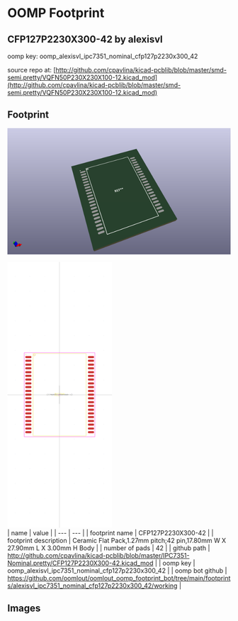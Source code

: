 # OOMP Footprint  
## CFP127P2230X300-42  by alexisvl  
  
oomp key: oomp_alexisvl_ipc7351_nominal_cfp127p2230x300_42  
  
source repo at: [http://github.com/cpavlina/kicad-pcblib/blob/master/smd-semi.pretty/VQFN50P230X230X100-12.kicad_mod](http://github.com/cpavlina/kicad-pcblib/blob/master/smd-semi.pretty/VQFN50P230X230X100-12.kicad_mod)  
## Footprint  
  
[![working_kicad_pcb_3d.png](working_kicad_pcb_3d_600.png)](working_kicad_pcb_3d.png)  
  
[![working.png](working_600.png)](working.png)  
| name | value | 
| --- | --- | 
| footprint name | CFP127P2230X300-42 | 
| footprint description | Ceramic Flat Pack,1.27mm pitch;42 pin,17.80mm W X 27.90mm L X 3.00mm H Body | 
| number of pads | 42 | 
| github path | http://github.com/cpavlina/kicad-pcblib/blob/master/IPC7351-Nominal.pretty/CFP127P2230X300-42.kicad_mod | 
| oomp key | oomp_alexisvl_ipc7351_nominal_cfp127p2230x300_42 | 
| oomp bot github | https://github.com/oomlout/oomlout_oomp_footprint_bot/tree/main/footprints/alexisvl_ipc7351_nominal_cfp127p2230x300_42/working | 
## Images  
